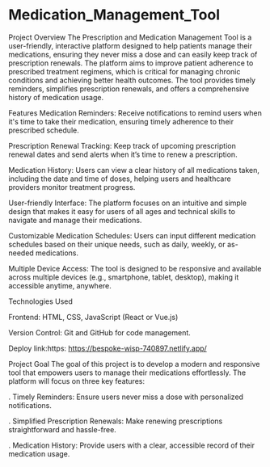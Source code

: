 # Medication_Management_Tool

Project Overview
The Prescription and Medication Management Tool is a user-friendly, interactive platform designed to help patients manage their medications, ensuring they never miss a dose and can easily keep track of prescription renewals. The platform aims to improve patient adherence to prescribed treatment regimens, which is critical for managing chronic conditions and achieving better health outcomes. The tool provides timely reminders, simplifies prescription renewals, and offers a comprehensive history of medication usage.

Features
Medication Reminders: Receive notifications to remind users when it's time to take their medication, ensuring timely adherence to their prescribed schedule.

Prescription Renewal Tracking: Keep track of upcoming prescription renewal dates and send alerts when it’s time to renew a prescription.

Medication History: Users can view a clear history of all medications taken, including the date and time of doses, helping users and healthcare providers monitor treatment progress.

User-friendly Interface: The platform focuses on an intuitive and simple design that makes it easy for users of all ages and technical skills to navigate and manage their medications.

Customizable Medication Schedules: Users can input different medication schedules based on their unique needs, such as daily, weekly, or as-needed medications.

Multiple Device Access: The tool is designed to be responsive and available across multiple devices (e.g., smartphone, tablet, desktop), making it accessible anytime, anywhere.

Technologies Used

Frontend: HTML, CSS, JavaScript (React or Vue.js)

Version Control: Git and GitHub for code management.

Deploy link:https: https://bespoke-wisp-740897.netlify.app/

Project Goal
The goal of this project is to develop a modern and responsive tool that empowers users to manage their medications effortlessly. The platform will focus on three key features:

. Timely Reminders: Ensure users never miss a dose with personalized notifications.

. Simplified Prescription Renewals: Make renewing prescriptions straightforward and hassle-free.

. Medication History: Provide users with a clear, accessible record of their medication usage.
